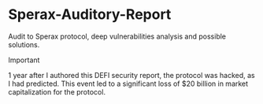 # Sperax-Auditory-Report
Audit to Sperax protocol, deep vulnerabilities analysis and possible solutions.

> [!IMPORTANT]
> 1 year after I authored this DEFI security report, the protocol was hacked, as I had predicted. This event led to a significant loss of $20 billion in market capitalization for the protocol.
